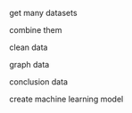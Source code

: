 get many datasets

combine them

clean data

graph data

conclusion data

create machine learning model